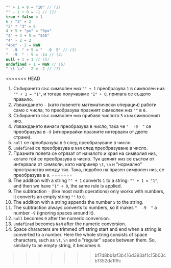 
```js no-beautify
"" + 1 + 0 = "10" // (1)
"" - 1 + 0 = -1 // (2)
true + false = 1
6 / "3" = 2
"2" * "3" = 6
4 + 5 + "px" = "9px"
"$" + 4 + 5 = "$45"
"4" - 2 = 2
"4px" - 2 = NaN
"  -9  " + 5 = "  -9  5" // (3)
"  -9  " - 5 = -14 // (4)
null + 1 = 1 // (5)
undefined + 1 = NaN // (6)
" \t \n" - 2 = -2 // (7)
```

<<<<<<< HEAD
1. Събирането със символен низ `"" + 1` преобразува `1` в символен низ: `"" + 1 = "1"`, и тогава получаваме `"1" + 0`, прилага се същото правило.
2. Изваждането `-` (като повечето математически операции) работи само с числа, то преобразува празният символен низ `""` в `0`.
3. Събирането със символен низ прибавя числото `5` към символният низ.
4. Изваждането винаги преобразува в число, така че `"  -9  "` се преобразува в `-9` (игнорирайки празните интервали от двете страни).
5. `null` се преобразува в `0` след преобразуване в число.
6. `undefined` се преобразува в `NaN` след преобразуване в число.
7. Празните полета се отрязат от началото и края на символия низ, когато той се преобразува в число. Тук целият низ се състои от интервали от символи, като например `\t`, `\n` и "нормално" пространство между тях. Така, подобно на празен символен низ, се преобразува в `0`.
=======
1. The addition with a string `"" + 1` converts `1` to a string: `"" + 1 = "1"`, and then we have `"1" + 0`, the same rule is applied.
2. The subtraction `-` (like most math operations) only works with numbers, it converts an empty string `""` to `0`.
3. The addition with a string appends the number `5` to the string.
4. The subtraction always converts to numbers, so it makes `"  -9  "` a number `-9` (ignoring spaces around it).
5. `null` becomes `0` after the numeric conversion.
6. `undefined` becomes `NaN` after the numeric conversion.
7. Space characters are trimmed off string start and end when a string is converted to a number. Here the whole string consists of space characters, such as `\t`, `\n` and a "regular" space between them. So, similarly to an empty string, it becomes `0`.
>>>>>>> bf7d8bb1af3b416d393af1c15b03cb1352da1f9c
